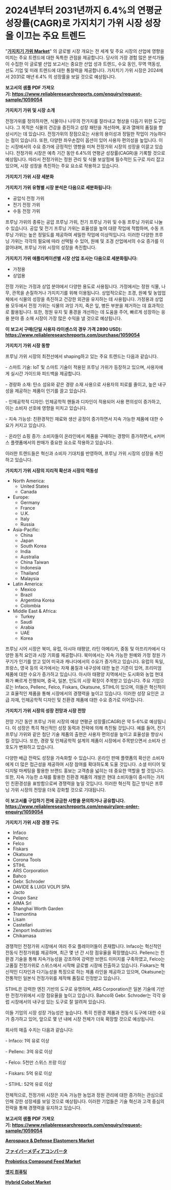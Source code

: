 <p><h1>2024년부터 2031년까지 6.4%의 연평균 성장률(CAGR)로 가지치기 가위 시장 성장을 이끄는 주요 트렌드</h1></p><p>"<strong><a href="https://www.reliableresearchreports.com/pruning-shears-r1059054?utm_campaign=105&utm_medium=7&utm_source=Github&utm_content=ia&utm_term=07122024&utm_id=pruning-shears">가지치기 가위 Market</a></strong>" 의 글로벌 시장 개요는 전 세계 및 주요 시장의 산업에 영향을 미치는 주요 트렌드에 대한 독특한 관점을 제공합니다. 당사의 가장 경험 많은 분석가들이 수집한 이 글로벌 산업 보고서는 중요한 산업 성과 트렌드, 수요 동인, 무역 역동성, 선도 기업 및 미래 트렌드에 대한 통찰력을 제공합니다. 가지치기 가위 시장은 2024에서 2031로 매년 6.4% 의 성장률을 보일 것으로 예상됩니다.&nbsp;</p>
<p><strong>보고서의 샘플 PDF 가져오기:&nbsp;<a href="https://www.reliableresearchreports.com/enquiry/request-sample/1059054?utm_campaign=105&utm_medium=7&utm_source=Github&utm_content=ia&utm_term=07122024&utm_id=pruning-shears">https://www.reliableresearchreports.com/enquiry/request-sample/1059054</a></strong></p>
<p><strong>가지치기 가위 및 시장 소개</strong></p>
<p><p>전정가위를 정의하자면, 식물이나 나무의 잔가지를 잘라내고 형상을 다듬기 위한 도구입니다. 그 목적은 식물의 건강을 증진하고 성장 패턴을 개선하며, 꽃과 열매의 품질을 향상시키는 데 있습니다. 전정가위의 장점으로는 사용의 용이성과 정밀한 작업이 가능하다는 점이 있습니다. 또한, 다양한 좌우손잡이 옵션이 있어 사용자 편의성을 높입니다. 이는 시장에서의 수요 증가에 긍정적인 영향을 미쳐 전정가위 시장의 성장을 이끌고 있습니다. 전정가위 시장은 예측 기간 동안 6.4%의 연평균 성장률(CAGR)을 기록할 것으로 예상됩니다. 따라서 전정가위는 정원 관리 및 식물 보살핌에 필수적인 도구로 자리 잡고 있으며, 시장 성장을 촉진하는 주요 요소로 작용하고 있습니다.</p></p>
<p><strong>가지치기 가위 시장 세분화</strong></p>
<p><strong>가지치기 가위 유형별 시장 분석은 다음으로 세분화됩니다:</strong></p>
<p><ul><li>공압식 전정 가위</li><li>전기 전정 가위</li><li>수동 전정 가위</li></ul></p>
<p><p>프루닝 가위의 종류는 공압 프루닝 가위, 전기 프루닝 가위 및 수동 프루닝 가위로 나눌 수 있습니다. 공압 및 전기 프루닝 가위는 효율성을 높여 대량 작업에 적합하며, 수동 프루닝 가위는 높은 정밀도를 제공하여 세밀한 작업에 이상적입니다. 이러한 다양한 프루닝 가위는 각각의 필요에 따라 선택될 수 있어, 원예 및 조경 산업에서의 수요 증가를 이끌어내며, 프루닝 가위 시장의 성장을 촉진합니다.</p></p>
<p><strong>가지치기 가위 애플리케이션별 시장 산업 조사는 다음으로 세분화됩니다:</strong></p>
<p><ul><li>가정용</li><li>상업용</li></ul></p>
<p><p>전정 가위는 가정과 상업 분야에서 다양한 용도로 사용됩니다. 가정에서는 정원 식물, 나무, 관목을 손질하거나 가지치기를 위해 이용됩니다. 상업적으로는 조경, 원예 및 농업업체에서 식물의 성장을 촉진하고 건강한 외관을 유지하는 데 사용됩니다. 가정용과 상업용 모두에서 전정 가위는 식물의 과잉 가지, 죽은 잎, 병든 부분을 제거하는 데 효과적으로 활용됩니다. 또한, 정원 유지 및 풍경을 개선하는 데 도움을 주어, 빠르게 성장하는 응용 분야 중 소매 시장이 가장 많은 수익을 낼 것으로 예상됩니다.</p></p>
<p><strong>이 보고서 구매(단일 사용자 라이센스의 경우 가격 2890 USD): <a href="https://www.reliableresearchreports.com/purchase/1059054?utm_campaign=105&utm_medium=7&utm_source=Github&utm_content=ia&utm_term=07122024&utm_id=pruning-shears">https://www.reliableresearchreports.com/purchase/1059054</a></strong></p>
<p><strong>가지치기 가위 시장 동향</strong></p>
<p><p>프루닝 가위 시장의 최전선에서 shaping하고 있는 주요 트렌드는 다음과 같습니다.</p><p>- 스마트 기술: IoT 및 스마트 기술이 적용된 프루닝 가위가 등장하고 있으며, 사용자에게 실시간 가이드와 피드백을 제공합니다.</p><p>- 경량화 소재: 탄소 섬유와 같은 경량 소재 사용으로 사용자의 피로를 줄이고, 높은 내구성을 제공하는 제품이 인기를 끌고 있습니다.</p><p>- 인체공학적 디자인: 인체공학적 핸들과 디자인이 적용되어 사용 편의성이 증가하고, 이는 소비자 선호에 영향을 미치고 있습니다.</p><p>- 지속 가능성: 친환경적인 재료와 생산 공정이 증가하면서 지속 가능한 제품에 대한 수요가 커지고 있습니다.</p><p>- 온라인 쇼핑 증가: 소비자들이 온라인에서 제품을 구매하는 경향이 증가하면서, e커머스 플랫폼에서의 판매가 중요한 요소로 작용하고 있습니다.</p><p>이러한 트렌드들은 혁신과 소비자 기대치를 반영하여, 프루닝 가위 시장의 성장을 촉진하고 있습니다.</p></p>
<p><strong>가지치기 가위 시장의 지리적 확산과 시장의 역동성</strong></p>
<p><ul>
    <li>
        North America:
        <ul>
            <li>United States</li>
            <li>Canada</li>
        </ul>
    </li>
    <li>
        Europe:
        <ul>
            <li>Germany</li>
            <li>France</li>
            <li>U.K.</li>
            <li>Italy</li>
            <li>Russia</li>
        </ul>
    </li>
    <li>
        Asia-Pacific:
        <ul>
            <li>China</li>
            <li>Japan</li>
            <li>South Korea</li>
            <li>India</li>
            <li>Australia</li>
            <li>China Taiwan</li>
            <li>Indonesia</li>
            <li>Thailand</li>
            <li>Malaysia</li>
        </ul>
    </li>
    <li>
        Latin America:
        <ul>
            <li>Mexico</li>
            <li>Brazil</li>
            <li>Argentina Korea</li>
            <li>Colombia</li>
        </ul>
    </li>
    <li>
        Middle East & Africa:
        <ul>
            <li>Turkey</li>
            <li>Saudi</li>
            <li>Arabia</li>
            <li>UAE</li>
            <li>Korea</li>
        </ul>
    </li>
    </ul></p>
<p><p>프루닝 시어 시장은 북미, 유럽, 아시아 태평양, 라틴 아메리카, 중동 및 아프리카에서 다양한 동적 요인과 시장 기회를 제공합니다. 북미에서는 지속 가능한 원예와 가정 정원 가꾸기가 인기를 얻고 있어 미국과 캐나다에서의 수요가 증가하고 있습니다. 유럽의 독일, 프랑스, 영국 등의 국가에서는 자재 품질과 내구성에 대한 높은 기준이 있어, 프리미엄 제품에 대한 수요가 증가하고 있습니다. 아시아 태평양 지역에서는 도시화와 농업 현대화가 빠르게 진행되며, 중국, 일본, 인도의 시장 확장이 주목받고 있습니다. 주요 기업으로는 Infaco, Pellenc, Felco, Fiskars, Okatsune, STIHL이 있으며, 이들은 혁신적이고 효율적인 제품을 통해 시장에서의 경쟁력을 높이고 있습니다. 이러한 성장 요인은 고급 자재, 인체공학적 디자인 및 친환경 제품에 대한 수요 증가로 이어집니다.</p></p>
<p><strong>가지치기 가위 시장의 성장 전망과 시장 전망</strong></p>
<p><p>전망 기간 동안 프루닝 가위 시장의 예상 연평균 성장률(CAGR)은 약 5-6%로 예상됩니다. 이 성장은 특히 혁신적인 성장 동력과 전략에 의해 촉진될 것입니다. 예를 들어, 전기 프루닝 가위와 같은 첨단 기술 제품의 출현은 사용자 편의성을 높이고 효율성을 향상시킬 것입니다. 또한, 경량 및 인체공학적 설계의 제품이 시장에서 주목받으면서 소비자 선호도가 변화하고 있습니다.</p><p>다양한 배급 전략도 성장을 가속화할 수 있습니다. 온라인 판매 플랫폼의 확산은 소비자에게 더 많은 접근성을 제공하여 시장 참여를 확대하도록 도울 것입니다. 소셜 미디어 및 디지털 마케팅을 활용한 브랜드 홍보는 고객층을 넓히는 데 중요한 역할을 할 것입니다. 또한, 지속 가능한 소재를 활용한 친환경 제품의 개발은 현대 소비자들이 중시하는 가치인 친환경성을 표방함으로써 경쟁력을 높일 것입니다. 이러한 혁신적 접근 방식은 프루닝 가위 시장의 전망을 더욱 강화할 것으로 기대됩니다.</p></p>
<p><strong>이 보고서를 구입하기 전에 궁금한 사항을 문의하거나 공유합니다. <a href="https://www.reliableresearchreports.com/enquiry/pre-order-enquiry/1059054?utm_campaign=105&utm_medium=7&utm_source=Github&utm_content=ia&utm_term=07122024&utm_id=pruning-shears">https://www.reliableresearchreports.com/enquiry/pre-order-enquiry/1059054</a></strong></p>
<p><strong>가지치기 가위 시장 경쟁 구도</strong></p>
<p><ul><li>Infaco</li><li>Pellenc</li><li>Felco</li><li>Fiskars</li><li>Okatsune</li><li>Corona Tools</li><li>STIHL</li><li>ARS Corporation</li><li>Bahco</li><li>Gebr. Schroder</li><li>DAVIDE & LUIGI VOLPI SPA</li><li>Jacto</li><li>Grupo Sanz</li><li>AIMA Srl</li><li>Shanghai Worth Garden</li><li>Tramontina</li><li>Lisam</li><li>Castellari</li><li>Zenport Industries</li><li>Chikamasa</li></ul></p>
<p><p>경쟁적인 전정가위 시장에서 여러 주요 플레이어들이 존재합니다. Infaco는 혁신적인 전동식 전정가위를 제공하며, 최근 몇 년 간 시장 점유율을 확장했습니다. Pellenc는 친환경 기술을 통해 지속가능성을 강조하여 강력한 브랜드 이미지를 구축하였고, Felco는 고품질 전정가위로 스위스에서 시작해 글로벌 시장에 진출하고 있습니다. Fiskars는 혁신적인 디자인과 다기능성을 특징으로 하는 제품 라인을 제공하고 있으며, Okatsune는 전통적인 일본식 전정가위를 제작해 품질로 인정받고 있습니다.</p><p>STIHL은 강력한 엔진 기반의 도구로 유명하며, ARS Corporation은 일본 기술에 기반한 전정가위에서 시장 점유율을 높이고 있습니다. Bahco와 Gebr. Schroder는 각각 유럽 시장에서의 내구성 있는 도구로 잘 알려져 있습니다.</p><p>이들 기업의 시장 성장 가능성은 높습니다. 특히 친환경 제품과 전동식 도구에 대한 수요가 증가하고 있어, 앞으로 몇 년 내에 시장 전체가 더욱 확장할 것으로 예상됩니다. </p><p>회사의 매출 수치는 다음과 같습니다:</p><p>- Infaco: 1억 유로 이상</p><p>- Pellenc: 3억 유로 이상</p><p>- Felco: 5천만 스위스 프랑 이상</p><p>- Fiskars: 5억 유로 이상</p><p>- STIHL: 52억 유로 이상</p><p>전체적으로, 전정가위 시장은 지속 가능한 농업과 정원 관리에 대한 증가하는 관심으로 인해 강한 성장세를 보일 것으로 예상됩니다. 이러한 기업들은 기술 혁신과 고객 중심의 전략을 통해 경쟁력을 유지하고 있습니다.</p></p>
<p><strong>보고서의 샘플 PDF 가져오기:&nbsp;<a href="https://www.reliableresearchreports.com/enquiry/request-sample/1059054?utm_campaign=105&utm_medium=7&utm_source=Github&utm_content=ia&utm_term=07122024&utm_id=pruning-shears">https://www.reliableresearchreports.com/enquiry/request-sample/1059054</a></strong></p>
<p><strong><p><a href="https://github.com/arionmp/Market-Research-Report-List-5/blob/main/aerospace-defense-elastomers-market.md?utm_campaign=105&utm_medium=7&utm_source=Github&utm_content=ia&utm_term=07122024&utm_id=pruning-shears">Aerospace & Defense Elastomers Market</a></p><p><a href="https://github.com/mohamedbakry57/Market-Research-Report-List-6/blob/main/949780627249.md?utm_campaign=105&utm_medium=7&utm_source=Github&utm_content=ia&utm_term=07122024&utm_id=pruning-shears">ファイバーメディアコンバータ</a></p><p><a href="https://github.com/luckyshygirl/Market-Research-Report-List-7/blob/main/probiotics-compound-feed-market.md?utm_campaign=105&utm_medium=7&utm_source=Github&utm_content=ia&utm_term=07122024&utm_id=pruning-shears">Probiotics Compound Feed Market</a></p><p><a href="https://github.com/laholand/Market-Research-Report-List-6/blob/main/910665827310.md?utm_campaign=105&utm_medium=7&utm_source=Github&utm_content=ia&utm_term=07122024&utm_id=pruning-shears">엣지 컴퓨팅</a></p><p><a href="https://issuu.com/reportprime-2/docs/hybrid-cobot-market-size-2030.pptx?utm_campaign=105&utm_medium=7&utm_source=Github&utm_content=ia&utm_term=07122024&utm_id=pruning-shears">Hybrid Cobot Market</a></p></strong></p>
<p></p>